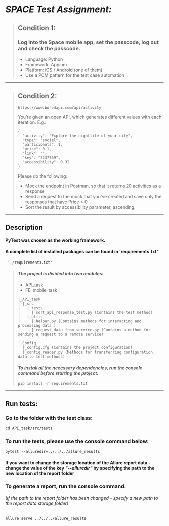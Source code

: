 # *SPACE Test Assignment:*
>## Condition 1:
> ### Log into the Space mobile app, set the passcode, log out and check the passcode.
>    - Language: Python
>    - Framework: Appium
>    - Platform: iOS / Android (one of them)
>    - Use a POM pattern for the test case automation
---

>## Condition 2:
> ~~~
> https://www.boredapi.com/api/activity
> ~~~
>  You’re given an open API, which generates different values with each iteration. E.g.: 
> ~~~
> { 
>   "activity": "Explore the nightlife of your city",
>   "type": "social",
>   "participants": 1,
>   "price": 0.1,
>   "link": "",
>   "key": "2237769",
>   "accessibility": 0.32
> }
> ~~~
> Please do the following:
> - Mock the endpoint in Postman, so that it returns 20 activities as a response 
> - Send a request to the mock that you’ve created and save only the responses that have Price > 0 
> - Sort the result by accessibility parameter, ascending.
---

## Description
#### PyTest was chosen as the working framework.
#### A complete list of installed packages can be found in 'requirements.txt'
~~~
 './requirements.txt'
~~~
> #### *The project is divided into two modules:*
> - API_task
> - FE_mobile_task
> ~~~
> |_API_task
> | |_src
> |   |_tests
> |     | sort_api_response_test.py (Contains the test method)
> |   |_utils
> |     | helper.py (Contains methods for interacting and processing data )
> |     | request_data_from_service.py (Contains a method for sending a request to a remote service)
> |
> |_Config 
>   |_config.cfg (Contains the project configuration)
>   |_config_reader.py (Methods for transferring configuration data to test methods)
> ~~~
> 
> #### *To install all the necessary dependencies, run the console command before starting the project:* 
> ~~~
> pip install -r requirements.txt
> ~~~
---
## Run tests:
### Go to the folder with the test class: 
~~~
cd API_task/src/tests
~~~
### To run the tests, please use the console command below:
~~~
pytest --alluredir=../../../allure_results
~~~
#### If you want to change the storage location of the Allure report data - change the value of the key *"--alluredir"* by specifying the path to the new location of the report folder
####
### To generate a report, run the console command.
###### _(If the path to the report folder has been changed - specify a new path to the report data storage folder)_
~~~
allure serve ../../../allure_results
~~~
